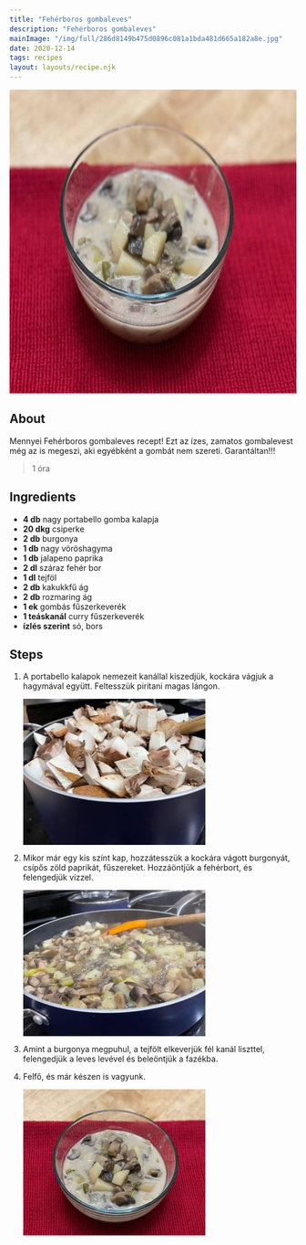 ```yaml
---
title: "Fehérboros gombaleves"
description: "Fehérboros gombaleves"
mainImage: "/img/full/286d8149b475d0896c081a1bda481d665a182a8e.jpg"
date: 2020-12-14
tags: recipes
layout: layouts/recipe.njk
---
```

                            
<p align="center"><a href="https://cookpad.com/hu/receptek/14219532-feherboros-gombaleves" rel="Recipe source page"><img width="751" height="532" src="/img/full/286d8149b475d0896c081a1bda481d665a182a8e.jpg"/></a></p>

## About
Mennyei Fehérboros gombaleves recept! Ezt az ízes, zamatos gombalevest még az is megeszi, aki egyébként a gombát nem szereti. Garantáltan!!!

> 1 óra 

## Ingredients
* **4 db** nagy portabello gomba kalapja
* **20 dkg** csiperke
* **2 db** burgonya
* **1 db** nagy vöröshagyma
* **1 db** jalapeno paprika
* **2 dl** száraz fehér bor
* **1 dl** tejföl
* **2 db** kakukkfű ág
* **2 db** rozmaring ág
* **1 ek** gombás fűszerkeverék
* **1 teáskanál** curry fűszerkeverék
* **ízlés szerint** só, bors

## Steps

1. A portabello kalapok nemezeit kanállal kiszedjük, kockára vágjuk a hagymával együtt. Feltesszük pirítani magas lángon.
 
    <p><img width="320" height="256" align="left" src="/img/full/dab15f477500b84a8067f726c6bba82312d92f6a.jpg"/></p><div style="clear: both"/>

2. Mikor már egy kis színt kap, hozzátesszük a kockára vágott burgonyát, csípős zöld paprikát, fűszereket. Hozzáöntjük a fehérbort, és felengedjük vízzel.
 
    <p><img width="320" height="256" align="left" src="/img/full/b7f8023fbbbb7b731f0973229a672feaf9d64d84.jpg"/></p><div style="clear: both"/>

3. Amint a burgonya megpuhul, a tejfölt elkeverjük fél kanál liszttel, felengedjük a leves levével és beleöntjük a fazékba.
 
    <div style="clear: both"/>

4. Felfő, és már készen is vagyunk.
 
    <p><img width="320" height="256" align="left" src="/img/full/628c91f10c1bdfc864da6217aec396f838476a0b.jpg"/></p><div style="clear: both"/>


